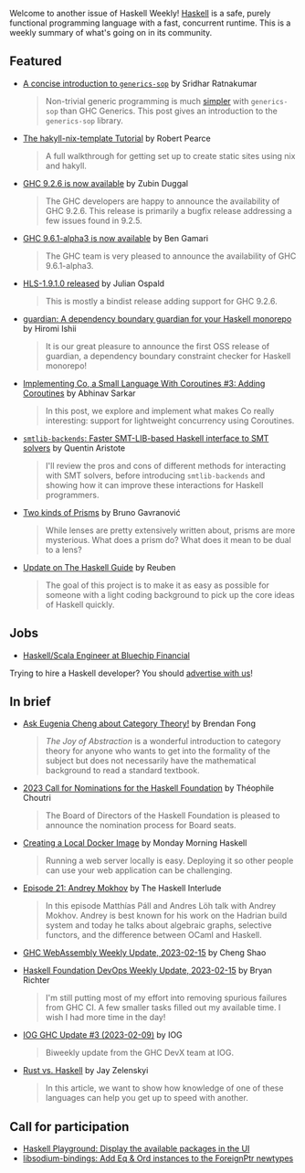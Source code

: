 Welcome to another issue of Haskell Weekly!
[Haskell](https://www.haskell.org) is a safe, purely functional programming language with a fast, concurrent runtime.
This is a weekly summary of what's going on in its community.

## Featured

- [A concise introduction to `generics-sop`](https://srid.ca/generics-sop-intro) by Sridhar Ratnakumar
  > Non-trivial generic programming is much [simpler](https://www.infoq.com/presentations/Simple-Made-Easy/) with `generics-sop` than GHC Generics. This post gives an introduction to the `generics-sop` library.

- [The hakyll-nix-template Tutorial](https://robertwpearce.com/the-hakyll-nix-template-tutorial.html) by Robert Pearce
  > A full walkthrough for getting set up to create static sites using nix and hakyll.

- [GHC 9.2.6 is now available](https://discourse.haskell.org/t/ghc-9-2-6-is-now-available/5782?u=taylorfausak) by Zubin Duggal
  > The GHC developers are happy to announce the availability of GHC 9.2.6. This release is primarily a bugfix release addressing a few issues found in 9.2.5.

- [GHC 9.6.1-alpha3 is now available](https://discourse.haskell.org/t/ghc-9-6-1-alpha3-is-now-available/5807?u=taylorfausak) by Ben Gamari
  > The GHC team is very pleased to announce the availability of GHC 9.6.1-alpha3.

- [HLS-1.9.1.0 released](https://discourse.haskell.org/t/ann-hls-1-9-1-0-released/5808?u=taylorfausak) by Julian Ospald
  > This is mostly a bindist release adding support for GHC 9.2.6.

- [guardian: A dependency boundary guardian for your Haskell monorepo](https://discourse.haskell.org/t/ann-guardian-0-4-0-0-a-dependency-boundary-guardian-for-your-haskell-monorepo-to-keep-dependency-sane-and-clean/5800?u=taylorfausak) by Hiromi Ishii
  > It is our great pleasure to announce the first OSS release of guardian, a dependency boundary constraint checker for Haskell monorepo!

- [Implementing Co, a Small Language With Coroutines #3: Adding Coroutines](https://abhinavsarkar.net/posts/implementing-co-3/) by Abhinav Sarkar
  > In this post, we explore and implement what makes Co really interesting: support for lightweight concurrency using Coroutines.

- [`smtlib-backends`: Faster SMT-LIB-based Haskell interface to SMT solvers](https://www.tweag.io/blog/2023-02-14-smtlib-backends/) by Quentin Aristote
  > I'll review the pros and cons of different methods for interacting with SMT solvers, before introducing `smtlib-backends` and showing how it can improve these interactions for Haskell programmers.

- [Two kinds of Prisms](https://www.brunogavranovic.com/posts/2023-02-12-two-kinds-of-prisms.html) by Bruno Gavranović
  > While lenses are pretty extensively written about, prisms are more mysterious. What does a prism do? What does it mean to be dual to a lens?

- [Update on The Haskell Guide](https://np.reddit.com/r/haskell/comments/112h810/update_on_the_haskell_guide/) by Reuben
  > The goal of this project is to make it as easy as possible for someone with a light coding background to pick up the core ideas of Haskell quickly.

## Jobs

- [Haskell/Scala Engineer at Bluechip Financial](https://apply.workable.com/bluechip-financial/j/7F9280309E/)

Trying to hire a Haskell developer?
You should [advertise with us](https://haskellweekly.news/advertising.html)!

## In brief

- [Ask Eugenia Cheng about Category Theory!](https://topos.site/blog/2023/02/ask-eugenia-cheng-about-category-theory/) by Brendan Fong
  > *The Joy of Abstraction* is a wonderful introduction to category theory for anyone who wants to get into the formality of the subject but does not necessarily have the mathematical background to read a standard textbook.

- [2023 Call for Nominations for the Haskell Foundation](https://discourse.haskell.org/t/2023-call-for-nominations-for-the-haskell-foundation/5803?u=taylorfausak) by Théophile Choutri
  > The Board of Directors of the Haskell Foundation is pleased to announce the nomination process for Board seats.

- [Creating a Local Docker Image](https://mmhaskell.com/blog/2023/2/13/creating-a-local-docker-image) by Monday Morning Haskell
  > Running a web server locally is easy. Deploying it so other people can use your web application can be challenging.

- [Episode 21: Andrey Mokhov](https://haskell.foundation/podcast/21/) by The Haskell Interlude
  > In this episode Matthías Páll and Andres Löh talk with Andrey Mokhov. Andrey is best known for his work on the Hadrian build system and today he talks about algebraic graphs, selective functors, and the difference between OCaml and Haskell.

- [GHC WebAssembly Weekly Update, 2023-02-15](https://discourse.haskell.org/t/ghc-webassembly-weekly-update-2023-02-15/5813?u=taylorfausak) by Cheng Shao

- [Haskell Foundation DevOps Weekly Update, 2023-02-15](https://discourse.haskell.org/t/haskell-foundation-devops-weekly-update-2023-02-15/5810?u=taylorfausak) by Bryan Richter
  > I'm still putting most of my effort into removing spurious failures from GHC CI. A few smaller tasks filled out my available time. I wish I had more time in the day!

- [IOG GHC Update #3 (2023-02-09)](https://engineering.iog.io/2023-02-09-ghc-update/) by IOG
  > Biweekly update from the GHC DevX team at IOG.

- [Rust vs. Haskell](https://serokell.io/blog/rust-vs-haskell) by Jay Zelenskyi
  > In this article, we want to show how knowledge of one of these languages can help you get up to speed with another.

## Call for participation

- [Haskell Playground: Display the available packages in the UI](https://github.com/tomsmeding/play-haskell/issues/17)
- [libsodium-bindings: Add Eq & Ord instances to the ForeignPtr newtypes](https://github.com/haskell-cryptography/libsodium-bindings/issues/42)
